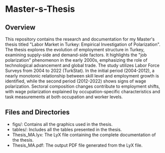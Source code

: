 # Master-s-Thesis


## Overview
This repository contains the research and documentation for my Master's thesis titled "Labor Market in Turkey: Empirical Investigation of Polarization". The thesis explores the evolution of employment structure in Turkey, examining supply-side and demand-side factors. It highlights the "job polarization" phenomenon in the early 2000s, emphasizing the role of technological advancement and global trade. The study utilizes Labor Force Surveys from 2004 to 2022 (TurkStat). In the initial period (2004-2012), a nearly monotonic relationship between skill level and employment growth is identified, while the second period (2012-2022) shows signs of wage polarization. Sectoral composition changes contribute to employment shifts, with wage polarization explained by occupation-specific characteristics and task measurements at both occupation and worker levels.


## Files and Directories
- figs/: Contains all the graphics used in the thesis.
- tables/: Includes all the tables presented in the thesis.
- Thesis_MA.lyx: The LyX file containing the complete documentation of the thesis.
- Thesis_MA.pdf: The output PDF file generated from the LyX file.


